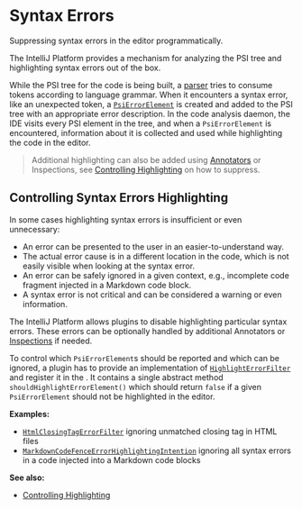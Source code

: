 # Syntax Errors

<!-- Copyright 2000-2025 JetBrains s.r.o. and other contributors. Use of this source code is governed by the Apache 2.0 license that can be found in the LICENSE file. -->

<link-summary>Suppressing syntax errors in the editor programmatically.</link-summary>

The IntelliJ Platform provides a mechanism for analyzing the PSI tree and highlighting syntax errors out of the box.

While the PSI tree for the code is being built, a [parser](implementing_parser_and_psi.md) tries to consume tokens according to language grammar.
When it encounters a syntax error, like an unexpected token, a [`PsiErrorElement`](%gh-ic%/platform/core-api/src/com/intellij/psi/PsiErrorElement.java) is created and added to the PSI tree with an appropriate error description.
In the code analysis daemon, the IDE visits every PSI element in the tree, and when a `PsiErrorElement` is encountered, information about it is collected and used while highlighting the code in the editor.

> Additional highlighting can also be added using [Annotators](syntax_highlighting_and_error_highlighting.md#syntax) or Inspections, see [Controlling Highlighting](controlling_highlighting.md) on how to suppress.

## Controlling Syntax Errors Highlighting

In some cases highlighting syntax errors is insufficient or even unnecessary:
- An error can be presented to the user in an easier-to-understand way.
- The actual error cause is in a different location in the code, which is not easily visible when looking at the syntax error.
- An error can be safely ignored in a given context, e.g., incomplete code fragment injected in a Markdown code block.
- A syntax error is not critical and can be considered a warning or even information.

The IntelliJ Platform allows plugins to disable highlighting particular syntax errors.
These errors can be optionally handled by additional Annotators or [Inspections](code_inspections.md) if needed.

To control which `PsiErrorElement`s should be reported and which can be ignored, a plugin has to provide an implementation of [`HighlightErrorFilter`](%gh-ic%/platform/analysis-api/src/com/intellij/codeInsight/highlighting/HighlightErrorFilter.java) and
register it in the <include from="snippets.topic" element-id="ep"><var name="ep" value="com.intellij.highlightErrorFilter"/></include>.
It contains a single abstract method `shouldHighlightErrorElement()` which should return `false` if a given `PsiErrorElement` should not be highlighted in the editor.

**Examples:**
- [`HtmlClosingTagErrorFilter`](%gh-ic%/xml/xml-analysis-impl/src/com/intellij/codeInsight/highlighting/HtmlClosingTagErrorFilter.java) ignoring unmatched closing tag in HTML files
- [`MarkdownCodeFenceErrorHighlightingIntention`](%gh-ic%/plugins/markdown/core/src/org/intellij/plugins/markdown/injection/MarkdownCodeFenceErrorHighlightingIntention.kt) ignoring all syntax errors in a code injected into a Markdown code blocks

**See also:**
- [Controlling Highlighting](controlling_highlighting.md)
